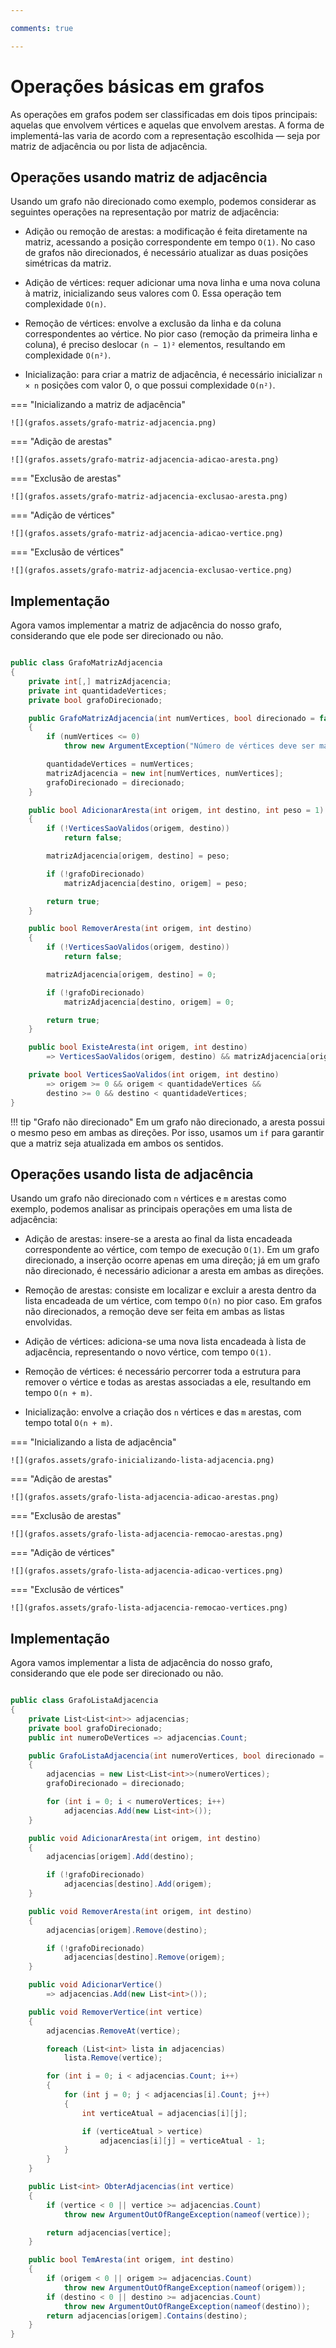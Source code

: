 ```yaml
---

comments: true

---
```


# **Operações básicas em grafos**

As operações em grafos podem ser classificadas em dois tipos principais: aquelas que envolvem vértices e aquelas que envolvem arestas. A forma de implementá-las varia de acordo com a representação escolhida — seja por matriz de adjacência ou por lista de adjacência.

## **Operações usando matriz de adjacência**

Usando um grafo não direcionado como exemplo, podemos considerar as seguintes operações na representação por matriz de adjacência:

- Adição ou remoção de arestas: a modificação é feita diretamente na matriz, acessando a posição correspondente em tempo `O(1)`. No caso de grafos não direcionados, é necessário atualizar as duas posições simétricas da matriz.

- Adição de vértices: requer adicionar uma nova linha e uma nova coluna à matriz, inicializando seus valores com 0. Essa operação tem complexidade `O(n)`.

- Remoção de vértices: envolve a exclusão da linha e da coluna correspondentes ao vértice. No pior caso (remoção da primeira linha e coluna), é preciso deslocar `(n − 1)²` elementos, resultando em complexidade `O(n²)`.

- Inicialização: para criar a matriz de adjacência, é necessário inicializar `n × n` posições com valor 0, o que possui complexidade `O(n²)`.

=== "Inicializando a matriz de adjacência"

    ![](grafos.assets/grafo-matriz-adjacencia.png)

=== "Adição de arestas"

    ![](grafos.assets/grafo-matriz-adjacencia-adicao-aresta.png)

=== "Exclusão de arestas"

    ![](grafos.assets/grafo-matriz-adjacencia-exclusao-aresta.png)

=== "Adição de vértices"

    ![](grafos.assets/grafo-matriz-adjacencia-adicao-vertice.png)

=== "Exclusão de vértices"

    ![](grafos.assets/grafo-matriz-adjacencia-exclusao-vertice.png)

## **Implementação**

Agora vamos implementar a matriz de adjacência do nosso grafo, considerando que ele pode ser direcionado ou não.

```csharp

public class GrafoMatrizAdjacencia
{
    private int[,] matrizAdjacencia;
    private int quantidadeVertices;
    private bool grafoDirecionado;

    public GrafoMatrizAdjacencia(int numVertices, bool direcionado = false)
    {
        if (numVertices <= 0)
            throw new ArgumentException("Número de vértices deve ser maior que zero.", nameof(numVertices));

        quantidadeVertices = numVertices;
        matrizAdjacencia = new int[numVertices, numVertices];
        grafoDirecionado = direcionado;
    }

    public bool AdicionarAresta(int origem, int destino, int peso = 1)
    {
        if (!VerticesSaoValidos(origem, destino))
            return false;

        matrizAdjacencia[origem, destino] = peso;

        if (!grafoDirecionado)
            matrizAdjacencia[destino, origem] = peso;

        return true;
    }

    public bool RemoverAresta(int origem, int destino)
    {
        if (!VerticesSaoValidos(origem, destino))
            return false;

        matrizAdjacencia[origem, destino] = 0;

        if (!grafoDirecionado)
            matrizAdjacencia[destino, origem] = 0;

        return true;
    }

    public bool ExisteAresta(int origem, int destino)
        => VerticesSaoValidos(origem, destino) && matrizAdjacencia[origem, destino] != 0;

    private bool VerticesSaoValidos(int origem, int destino)
        => origem >= 0 && origem < quantidadeVertices &&
        destino >= 0 && destino < quantidadeVertices;
}

```

!!! tip "Grafo não direcionado"
    Em um grafo não direcionado, a aresta possui o mesmo peso em ambas as direções. Por isso, usamos um `if` para garantir que a matriz seja atualizada em ambos os sentidos.


## **Operações usando lista de adjacência**

Usando um grafo não direcionado com `n` vértices e `m` arestas como exemplo, podemos analisar as principais operações em uma lista de adjacência:

- Adição de arestas: insere-se a aresta ao final da lista encadeada correspondente ao vértice, com tempo de execução `O(1)`. Em um grafo direcionado, a inserção ocorre apenas em uma direção; já em um grafo não direcionado, é necessário adicionar a aresta em ambas as direções.

- Remoção de arestas: consiste em localizar e excluir a aresta dentro da lista encadeada de um vértice, com tempo `O(n)` no pior caso. Em grafos não direcionados, a remoção deve ser feita em ambas as listas envolvidas.

- Adição de vértices: adiciona-se uma nova lista encadeada à lista de adjacência, representando o novo vértice, com tempo `O(1)`.

- Remoção de vértices: é necessário percorrer toda a estrutura para remover o vértice e todas as arestas associadas a ele, resultando em tempo `O(n + m)`.

- Inicialização: envolve a criação dos `n` vértices e das `m` arestas, com tempo total `O(n + m)`.

=== "Inicializando a lista de adjacência"

    ![](grafos.assets/grafo-inicializando-lista-adjacencia.png)

=== "Adição de arestas"

    ![](grafos.assets/grafo-lista-adjacencia-adicao-arestas.png)

=== "Exclusão de arestas"

    ![](grafos.assets/grafo-lista-adjacencia-remocao-arestas.png)

=== "Adição de vértices"

    ![](grafos.assets/grafo-lista-adjacencia-adicao-vertices.png)

=== "Exclusão de vértices"

    ![](grafos.assets/grafo-lista-adjacencia-remocao-vertices.png)

## **Implementação**

Agora vamos implementar a lista de adjacência do nosso grafo, considerando que ele pode ser direcionado ou não.

```csharp

public class GrafoListaAdjacencia
{
    private List<List<int>> adjacencias;
    private bool grafoDirecionado;
    public int numeroDeVertices => adjacencias.Count;

    public GrafoListaAdjacencia(int numeroVertices, bool direcionado = false)
    {
        adjacencias = new List<List<int>>(numeroVertices);
        grafoDirecionado = direcionado;

        for (int i = 0; i < numeroVertices; i++)
            adjacencias.Add(new List<int>());
    }

    public void AdicionarAresta(int origem, int destino)
    {
        adjacencias[origem].Add(destino);

        if (!grafoDirecionado)
            adjacencias[destino].Add(origem);
    }

    public void RemoverAresta(int origem, int destino)
    {
        adjacencias[origem].Remove(destino);

        if (!grafoDirecionado)
            adjacencias[destino].Remove(origem);
    }

    public void AdicionarVertice()
        => adjacencias.Add(new List<int>());

    public void RemoverVertice(int vertice)
    {
        adjacencias.RemoveAt(vertice);

        foreach (List<int> lista in adjacencias)
            lista.Remove(vertice);

        for (int i = 0; i < adjacencias.Count; i++)
        {
            for (int j = 0; j < adjacencias[i].Count; j++)
            {
                int verticeAtual = adjacencias[i][j];

                if (verticeAtual > vertice)
                    adjacencias[i][j] = verticeAtual - 1;
            }
        }
    }        

    public List<int> ObterAdjacencias(int vertice)
    {
        if (vertice < 0 || vertice >= adjacencias.Count)
            throw new ArgumentOutOfRangeException(nameof(vertice));

        return adjacencias[vertice];
    }

    public bool TemAresta(int origem, int destino)
    {
        if (origem < 0 || origem >= adjacencias.Count)
            throw new ArgumentOutOfRangeException(nameof(origem));
        if (destino < 0 || destino >= adjacencias.Count)
            throw new ArgumentOutOfRangeException(nameof(destino));
        return adjacencias[origem].Contains(destino);
    }
}

```
